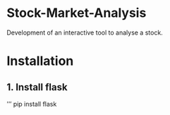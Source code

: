 # Stock-Market-Analysis
Development of an interactive tool to analyse a stock.


# Installation

## 1. Install flask

’’’
pip install flask
